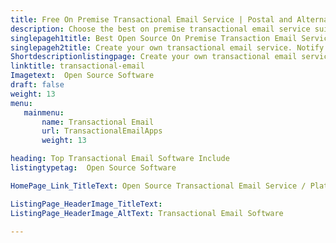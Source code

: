 ```yaml
---
title: Free On Premise Transactional Email Service | Postal and Alternatives
description: Choose the best on premise transactional email service suiting your use case. All the on premise transactional email service options listed here are open source
singlepageh1title: Best Open Source On Premise Transaction Email Service Options
singlepageh2title: Create your own transactional email service. Notify users by sending templated emails on events like account creation, password resets, purchase receipts etc.
Shortdescriptionlistingpage: Create your own transactional email service. Notify users by sending templated emails on events like account creation, password resets, purchase receipts etc.
linktitle: transactional-email
Imagetext:  Open Source Software 
draft: false
weight: 13
menu:
   mainmenu: 
       name: Transactional Email
       url: TransactionalEmailApps
       weight: 13

heading: Top Transactional Email Software Include
listingtypetag:  Open Source Software 

HomePage_Link_TitleText: Open Source Transactional Email Service / Platforms

ListingPage_HeaderImage_TitleText:
ListingPage_HeaderImage_AltText: Transactional Email Software

---
```


